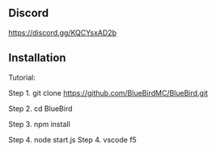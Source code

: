 ## Discord
https://discord.gg/KQCYsxAD2b

## Installation
Tutorial:

Step 1. git clone https://github.com/BlueBirdMC/BlueBird.git

Step 2. cd BlueBird

Step 3. npm install

Step 4. node start.js 
Step 4. vscode f5
